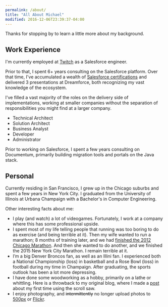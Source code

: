 ```yaml
---
permalink: /about/
title: "All About Michael"
modified: 2016-12-06T23:39:37-04:00
---
```

Thanks for stopping by to learn a little more about my background.

Work Experience
--
I'm currently employed at [Twitch](https://twitch.tv) as a Salesforce engineer. 

Prior to that, I spent 6+ years consulting on the Salesforce platform. Over that time, I've accumulated a wealth of [Salesforce certifications](http://certification.salesforce.com/verification?&fullname=Michael%20Welburn) and delivered 3 presentations at Dreamforce, both recognizing my vast knowledge of the ecosystem.

I've filled a vast majority of the roles on the delivery side of implementations, working at smaller companies without the separation of responsibilities you might find at a larger company.

* Technical Architect
* Solution Architect
* Business Analyst
* Developer
* Administrator

Prior to working on Salesforce, I spent a few years consulting on Documentum, primarily building migration tools and portals on the Java stack.

Personal
--
Currently residing in San Francisco, I grew up in the Chicago suburbs and spent a few years in New York City. I graduated from the University of Illinois at Urbana Champaign with a Bachelor's in Computer Engineering.

Other interesting facts about me:

  * I play (and watch) a lot of videogames. Fortunately, I work at a company where this has some professional upside.
  * I spent most of my life telling people that running was too boring to do as exercise (and being terrible at it). Then my wife wanted to run a marathon; 8 months of training later, and we had <a title="Chicago Marathon 2012: Completed" href="http://michaelwelburn.com/2012/10/13/chicago-marathon-2012-completed/" target="_blank">finished the 2012 Chicago Marathon</a>. And then she wanted to do another, and we finished the 2015 New York City Marathon. I remain terrible at it.
  * I’m a big Denver Broncos fan, as well as an Illini fan. I experienced both a National Championship (loss) in basketball and a Rose Bowl (loss) in football during my time in Champaign. After graduating, the sports outlook has been a lot more depressing.
  * I have done some woodworking as a hobby, primarily on a lathe or whittling. Here is a throwback to my original blog, where I made a <a title="Jewelry Box" href="http://michaelwelburn.com/v1/jewelrybox.php.html" target="_blank">post</a> about my first time using the scroll saw.
  * I enjoy photography, and <s>intermittently</s> no longer upload photos to <a title="500px" href="http://500px.com/br0nc080" target="_blank">500px</a> or <a title="Flickr" href="http://www.flickr.com/photos/br0nc080" target="_blank">Flickr</a>.

